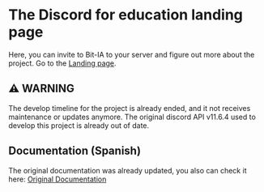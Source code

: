 # The Discord for education landing page
Here, you can invite to Bit-IA to your server and figure out more about the project. Go to the
[Landing page](https://polipop-code.github.io/discord-for-education/).

## ⚠ WARNING
The develop timeline for the project is already ended, and it not receives maintenance
or updates anymore. The original discord API v11.6.4 used to develop this project is already out of date.

## Documentation (Spanish)
The original documentation was already updated, you also can check it here: [Original Documentation](https://mybot-team.github.io/documentacion/guia/en-marcha-primer-bot.html)
